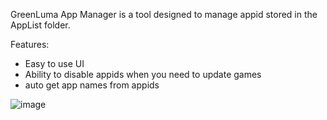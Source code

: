 GreenLuma App Manager is a tool designed to manage appid stored in the AppList folder.

Features:
- Easy to use UI
- Ability to disable appids when you need to update games
- auto get app names from appids

![image](https://github.com/AyeZeeBB/GreenLumaManager/assets/18438498/7f6e89de-3d0d-45b5-9fb1-ec2f7cff9ea6)
